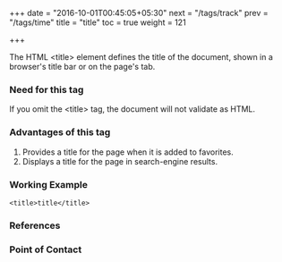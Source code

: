 +++
date = "2016-10-01T00:45:05+05:30"
next = "/tags/track"
prev = "/tags/time"
title = "title"
toc = true
weight = 121

+++

The HTML <span class='tag-span'>&lt;title&gt;</span> element defines the title of the document, shown in a browser's title bar or on the page's tab.

<h3>Need for this tag</h3>

If you omit the <span class='tag-span'>&lt;title&gt;</span> tag, the document will not validate as HTML.


<h3>Advantages of this tag</h3>

<ol>
  <li>Provides a title for the page when it is added to favorites.</li>
  <li>Displays a title for the page in search-engine results.</li>
</ol>

<h3>Working Example</h3>

    <title>title</title>

<h3>References</h3>

<h3>Point of Contact</h3>
